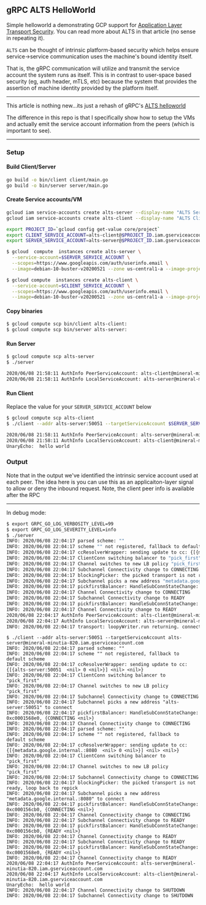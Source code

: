 ## gRPC ALTS HelloWorld

Simple helloworld a demonstrating GCP support for [Application Layer Transport Security](https://cloud.google.com/security/encryption-in-transit/application-layer-transport-security).  You can read more about ALTS in that article (no sense in repeating it).

`ALTS` can be thought of intrinsic platform-based security which helps ensure service->service communication uses the machine's bound identity itself.

That is, the gRPC communication will utilize and transmit the service account the system runs as itself.  This is in contrast to user-space based security (eg, auth header, mTLS, etc) because the system that provides the assertion of machine identity provided by the platform itself.

---

This article is nothing new...its just a rehash of gRPC's [ALTS helloworld](https://github.com/grpc/grpc-go/tree/master/examples/features/encryption)

The difference in this repo is that I specifically show how to setup the VMs and actually emit the service account information from the peers (which is important to see).

---

### Setup

#### Build Client/Server

```bash
go build -o bin/client client/main.go
go build -o bin/server server/main.go
```

#### Create Service accounts/VM

```bash
gcloud iam service-accounts create alts-server --display-name "ALTS Server Service Account"
gcloud iam service-accounts create alts-client --display-name "ALTS Client Service Account"

export PROJECT_ID=`gcloud config get-value core/project`
export CLIENT_SERVICE_ACCOUNT=alts-client@$PROJECT_ID.iam.gserviceaccount.com
export SERVER_SERVICE_ACCOUNT=alts-server@$PROJECT_ID.iam.gserviceaccount.com

$ gcloud  compute  instances create alts-server \
  --service-account=$SERVER_SERVICE_ACCOUNT \
  --scopes=https://www.googleapis.com/auth/userinfo.email \
  --image=debian-10-buster-v20200521 --zone us-central1-a --image-project=debian-cloud 

$ gcloud compute  instances create alts-client \
  --service-account=$CLIENT_SERVICE_ACCOUNT \
  --scopes=https://www.googleapis.com/auth/userinfo.email \
  --image=debian-10-buster-v20200521 --zone us-central1-a --image-project=debian-cloud 
```

#### Copy binaries

```bash
$ gcloud compute scp bin/client alts-client:
$ gcloud compute scp bin/server alts-server:
```

#### Run Server

```bash
$ gcloud compute scp alts-server
$ ./server 

2020/06/08 21:58:11 AuthInfo PeerServiceAccount: alts-client@mineral-minutia-820.iam.gserviceaccount.com
2020/06/08 21:58:11 AuthInfo LocalServiceAccount: alts-server@mineral-minutia-820.iam.gserviceaccount.com
```

#### Run Client

Replace the value for your `SERVER_SERVICE_ACCOUNT` below

```bash
$ gcloud compute scp alts-client
$ ./client --addr alts-server:50051 --targetServiceAccount $SERVER_SERVICE_ACCOUNT

2020/06/08 21:58:11 AuthInfo PeerServiceAccount: alts-server@mineral-minutia-820.iam.gserviceaccount.com
2020/06/08 21:58:11 AuthInfo LocalServiceAccount: alts-client@mineral-minutia-820.iam.gserviceaccount.com
UnaryEcho:  hello world
```

### Output

Note that in the output we've identified the intrinsic service account used at each peer.  The idea here is you can use this as an applicaiton-layer signal to allow or deny the inbound request.   Note, the client peer info is available after the RPC

---

In debug mode:

```bash
$ export GRPC_GO_LOG_VERBOSITY_LEVEL=99
$ export GRPC_GO_LOG_SEVERITY_LEVEL=info
$ ./server 
INFO: 2020/06/08 22:04:17 parsed scheme: ""
INFO: 2020/06/08 22:04:17 scheme "" not registered, fallback to default scheme
INFO: 2020/06/08 22:04:17 ccResolverWrapper: sending update to cc: {[{metadata.google.internal.:8080  <nil> 0 <nil>}] <nil> <nil>}
INFO: 2020/06/08 22:04:17 ClientConn switching balancer to "pick_first"
INFO: 2020/06/08 22:04:17 Channel switches to new LB policy "pick_first"
INFO: 2020/06/08 22:04:17 Subchannel Connectivity change to CONNECTING
INFO: 2020/06/08 22:04:17 blockingPicker: the picked transport is not ready, loop back to repick
INFO: 2020/06/08 22:04:17 Subchannel picks a new address "metadata.google.internal.:8080" to connect
INFO: 2020/06/08 22:04:17 pickfirstBalancer: HandleSubConnStateChange: 0xc0001588f0, {CONNECTING <nil>}
INFO: 2020/06/08 22:04:17 Channel Connectivity change to CONNECTING
INFO: 2020/06/08 22:04:17 Subchannel Connectivity change to READY
INFO: 2020/06/08 22:04:17 pickfirstBalancer: HandleSubConnStateChange: 0xc0001588f0, {READY <nil>}
INFO: 2020/06/08 22:04:17 Channel Connectivity change to READY
2020/06/08 22:04:17 AuthInfo PeerServiceAccount: alts-client@mineral-minutia-820.iam.gserviceaccount.com
2020/06/08 22:04:17 AuthInfo LocalServiceAccount: alts-server@mineral-minutia-820.iam.gserviceaccount.com
INFO: 2020/06/08 22:04:17 transport: loopyWriter.run returning. connection error: desc = "transport is closing"
```

```
$ ./client --addr alts-server:50051 --targetServiceAccount alts-server@mineral-minutia-820.iam.gserviceaccount.com
INFO: 2020/06/08 22:04:17 parsed scheme: ""
INFO: 2020/06/08 22:04:17 scheme "" not registered, fallback to default scheme
INFO: 2020/06/08 22:04:17 ccResolverWrapper: sending update to cc: {[{alts-server:50051  <nil> 0 <nil>}] <nil> <nil>}
INFO: 2020/06/08 22:04:17 ClientConn switching balancer to "pick_first"
INFO: 2020/06/08 22:04:17 Channel switches to new LB policy "pick_first"
INFO: 2020/06/08 22:04:17 Subchannel Connectivity change to CONNECTING
INFO: 2020/06/08 22:04:17 Subchannel picks a new address "alts-server:50051" to connect
INFO: 2020/06/08 22:04:17 pickfirstBalancer: HandleSubConnStateChange: 0xc0001568e0, {CONNECTING <nil>}
INFO: 2020/06/08 22:04:17 Channel Connectivity change to CONNECTING
INFO: 2020/06/08 22:04:17 parsed scheme: ""
INFO: 2020/06/08 22:04:17 scheme "" not registered, fallback to default scheme
INFO: 2020/06/08 22:04:17 ccResolverWrapper: sending update to cc: {[{metadata.google.internal.:8080  <nil> 0 <nil>}] <nil> <nil>}
INFO: 2020/06/08 22:04:17 ClientConn switching balancer to "pick_first"
INFO: 2020/06/08 22:04:17 Channel switches to new LB policy "pick_first"
INFO: 2020/06/08 22:04:17 Subchannel Connectivity change to CONNECTING
INFO: 2020/06/08 22:04:17 blockingPicker: the picked transport is not ready, loop back to repick
INFO: 2020/06/08 22:04:17 Subchannel picks a new address "metadata.google.internal.:8080" to connect
INFO: 2020/06/08 22:04:17 pickfirstBalancer: HandleSubConnStateChange: 0xc000156cb0, {CONNECTING <nil>}
INFO: 2020/06/08 22:04:17 Channel Connectivity change to CONNECTING
INFO: 2020/06/08 22:04:17 Subchannel Connectivity change to READY
INFO: 2020/06/08 22:04:17 pickfirstBalancer: HandleSubConnStateChange: 0xc000156cb0, {READY <nil>}
INFO: 2020/06/08 22:04:17 Channel Connectivity change to READY
INFO: 2020/06/08 22:04:17 Subchannel Connectivity change to READY
INFO: 2020/06/08 22:04:17 pickfirstBalancer: HandleSubConnStateChange: 0xc0001568e0, {READY <nil>}
INFO: 2020/06/08 22:04:17 Channel Connectivity change to READY
2020/06/08 22:04:17 AuthInfo PeerServiceAccount: alts-server@mineral-minutia-820.iam.gserviceaccount.com
2020/06/08 22:04:17 AuthInfo LocalServiceAccount: alts-client@mineral-minutia-820.iam.gserviceaccount.com
UnaryEcho:  hello world
INFO: 2020/06/08 22:04:17 Channel Connectivity change to SHUTDOWN
INFO: 2020/06/08 22:04:17 Subchannel Connectivity change to SHUTDOWN
```
